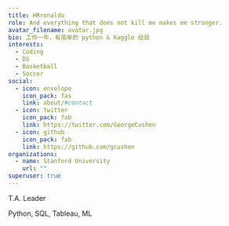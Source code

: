```yaml
---
title: HRronaldo
role: And everything that does not kill me makes me stronger.
avatar_filename: avatar.jpg
bio: 工作一年，有简单的 python & Kaggle 经验
interests:
  - Coding
  - DS
  - Basketball
  - Soccer
social:
  - icon: envelope
    icon_pack: fas
    link: about/#contact
  - icon: twitter
    icon_pack: fab
    link: https://twitter.com/GeorgeCushen
  - icon: github
    icon_pack: fab
    link: https://github.com/gcushen
organizations:
  - name: Stanford University
    url: ""
superuser: true
---
```

T.A. Leader

Python, SQL, Tableau, ML